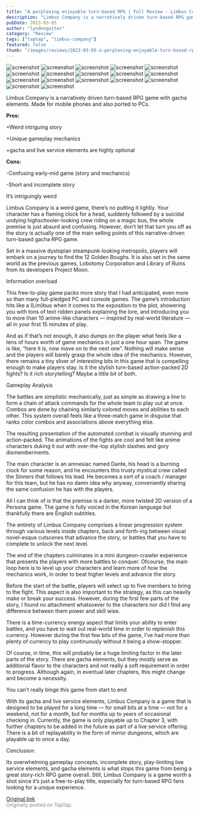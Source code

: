 ```yaml
---
title: "A perplexing enjoyable turn-based RPG | Full Review - Limbus Company"
description: "Limbus Company is a narratively driven turn-based RPG game with gacha elements. Made for mobile phones and also ported to PCs."
pubDate: 2023-03-05
author: "lyndonguitar"
category: "Review"
tags: ["taptap", "limbus-company"]
featured: false
thumb: "/images/reviews/2023-03-05-a-perplexing-enjoyable-turn-based-rpg--full-review---limbus-company-0.avif"
---
```


<div class="gallery">
  <img src="/images/reviews/2023-03-05-a-perplexing-enjoyable-turn-based-rpg--full-review---limbus-company-0.avif" alt="screenshot" />
  <img src="/images/reviews/2023-03-05-a-perplexing-enjoyable-turn-based-rpg--full-review---limbus-company-1.avif" alt="screenshot" />
  <img src="/images/reviews/2023-03-05-a-perplexing-enjoyable-turn-based-rpg--full-review---limbus-company-2.avif" alt="screenshot" />
  <img src="/images/reviews/2023-03-05-a-perplexing-enjoyable-turn-based-rpg--full-review---limbus-company-3.avif" alt="screenshot" />
  <img src="/images/reviews/2023-03-05-a-perplexing-enjoyable-turn-based-rpg--full-review---limbus-company-4.avif" alt="screenshot" />
  <img src="/images/reviews/2023-03-05-a-perplexing-enjoyable-turn-based-rpg--full-review---limbus-company-5.avif" alt="screenshot" />
  <img src="/images/reviews/2023-03-05-a-perplexing-enjoyable-turn-based-rpg--full-review---limbus-company-6.avif" alt="screenshot" />
  <img src="/images/reviews/2023-03-05-a-perplexing-enjoyable-turn-based-rpg--full-review---limbus-company-7.avif" alt="screenshot" />
  <img src="/images/reviews/2023-03-05-a-perplexing-enjoyable-turn-based-rpg--full-review---limbus-company-8.avif" alt="screenshot" />
  <img src="/images/reviews/2023-03-05-a-perplexing-enjoyable-turn-based-rpg--full-review---limbus-company-9.avif" alt="screenshot" />
  <img src="/images/reviews/2023-03-05-a-perplexing-enjoyable-turn-based-rpg--full-review---limbus-company-10.avif" alt="screenshot" />
  <img src="/images/reviews/2023-03-05-a-perplexing-enjoyable-turn-based-rpg--full-review---limbus-company-11.avif" alt="screenshot" />
  <img src="/images/reviews/2023-03-05-a-perplexing-enjoyable-turn-based-rpg--full-review---limbus-company-12.avif" alt="screenshot" />
  <img src="/images/reviews/2023-03-05-a-perplexing-enjoyable-turn-based-rpg--full-review---limbus-company-13.avif" alt="screenshot" />
  <img src="/images/reviews/2023-03-05-a-perplexing-enjoyable-turn-based-rpg--full-review---limbus-company-14.avif" alt="screenshot" />
  <img src="/images/reviews/2023-03-05-a-perplexing-enjoyable-turn-based-rpg--full-review---limbus-company-15.avif" alt="screenshot" />
  <img src="/images/reviews/2023-03-05-a-perplexing-enjoyable-turn-based-rpg--full-review---limbus-company-16.avif" alt="screenshot" />
</div>

Limbus Company is a narratively driven turn-based RPG game with gacha elements. Made for mobile phones and also ported to PCs.


**Pros:**


+Weird intriguing story

+Unique gameplay mechanics

+gacha and live service elements are highly optional


**Cons:**


-Confusing early-mid game (story and mechanics)

-Short and incomplete story

It’s intriguingly weird

Limbus Company is a weird game, there’s no putting it lightly. Your character has a flaming clock for a head, suddenly followed by a suicidal undying highschooler-looking crew riding on a magic bus, the whole premise is just absurd and confusing. However, don’t let that turn you off as the story is actually one of the main selling points of this narrative-driven turn-based gacha RPG game.

Set in a massive dystopian steampunk-looking metropolis, players will embark on a journey to find the 12 Golden Boughs. It is also set in the same world as the previous games, Lobotomy Corporation and Library of Ruins from its developers Project Moon.

Information overload

This free-to-play game packs more story that I had anticipated, even more so than many full-pledged PC and console games. The game’s introduction hits like a (Lim)bus when it comes to the exposition to the plot, showering you with tons of text ridden panels explaining the lore, and introducing you to more than 10 anime-like characters — inspired by real-world literature — all in your first 15 minutes of play.

And as if that’s not enough, it also dumps on the player what feels like a tens of hours worth of game mechanics in just a one hour span. The game is like, “here it is, now move on to the next one”. Nothing will make sense and the players will barely grasp the whole idea of the mechanics. However, there remains a tiny sliver of interesting bits in this game that is compelling enough to make players stay. Is it the stylish turn-based action-packed 2D fights? Is it rich storytelling? Maybe a little bit of both.

Gameplay Analysis

The battles are simplistic mechanically, just as simple as drawing a line to form a chain of attack commands for the whole team to play out at once. Combos are done by chaining similarly colored moves and abilities to each other.   This system overall feels like a three-match game in disguise that ranks color combos and associations above everything else.

The resulting presentation of the automated combat is visually stunning and action-packed. The animations of the fights are cool and felt like anime characters duking it out with over-the-top stylish slashes and gory dismemberments.

The main character is an amnesiac named Dante, his head is a burning clock for some reason, and he encounters this trusty mystical crew called the Sinners that follows his lead. He becomes a sort of a coach / manager for this team, but he has no damn idea why anyway, conveniently sharing the same confusion he has with the players.

All I can think of is that the premise is a darker, more twisted 2D version of a Persona game. The game is fully voiced in the Korean language but thankfully there are English subtitles.

The entirety of Limbus Company comprises a linear progression system through various levels inside chapters,  back and forth-ing between visual novel-esque cutscenes that advance the story, or battles that you have to complete to unlock the next level.

The end of the chapters culminates in a mini dungeon-crawler experience that presents the players with more battles to conquer. Ofcourse, the main loop here is to level up your characters and learn more of how the mechanics work, in order to beat higher levels and advance the story.

Before the start of the battle, players will select up to five members to bring to the fight. This aspect is also important to the strategy, as this can heavily make or break your success. However, during the first few parts of the story, I found no attachment whatsoever to the characters nor did I find any difference between them power and skill wise.

There is a time-currency energy aspect that limits your ability to enter battles, and you have to wait out real-world time in order to replenish this currency. However during the first few bits of the game, I’ve had more than plenty of currency to play continuously without it being a show-stopper.

Of course, in time, this will probably be a huge limiting factor in the later parts of the story. There are gacha elements, but they mostly serve as additional flavor to the characters and not really a soft requirement in order to progress. Although again, in eventual later chapters, this might change and become a necessity.

You can’t really binge this game from start to end

With its gacha and live service elements, Limbus Company is a game that is designed to be played for a long time — for small bits at a time — not for a weekend, not for a month, but for months up to years of occasional checking in. Currently, the game is only playable up to Chapter 3, with further chapters to be added in the future as part of a live service offering. There is a bit of replayability in the form of mirror dungeons, which are playable up to once a day.

Conclusion:

Its overwhelming gameplay concepts, incomplete story, play-limiting live service elements, and gacha elements is what stops this game from being a great story-rich RPG game overall. Still, Limbus Company is a game worth a shot since it’s just a free-to-play title, especially for turn-based RPG fans looking for a unique experience.

[Original link](https://www.taptap.io/post/4713085)<br><span style="font-size: 0.95em; color: #888;">Originally posted on TapTap.</span>
